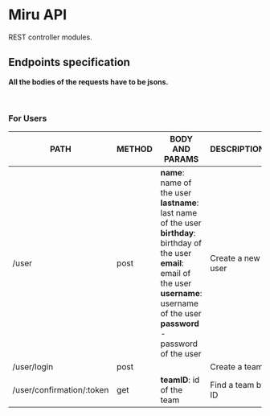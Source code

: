 # Miru API

REST controller modules.

## Endpoints specification

**All the bodies of the requests have to be jsons.**

<br/>

### For Users

PATH | METHOD | BODY AND PARAMS | DESCRIPTIONS 
--- | --- | --- | --- 
/user  | post  | **name**: name of the user<br/>**lastname**: last name of the user<br/>**birthday**: birthday of the user<br/>**email**: email of the user<br/>**username**: username of the user<br/>**password** - password of the user<br/> | Create a new user
/user/login | post | | Create a team 
/user/confirmation/:token | get | **teamID**: id of the team | Find a team by ID